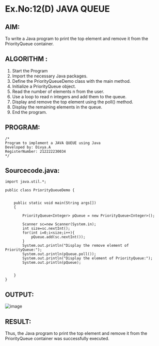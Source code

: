 # Ex.No:12(D) JAVA QUEUE
## AIM:

To write a Java program to print the top element and remove it from the PriorityQueue container.

## ALGORITHM :
1.	Start the Program
2.	Import the necessary Java packages.
3.	Define the PriorityQueueDemo class with the main method.
4.	Initialize a PriorityQueue<Integer> object.
5.	Read the number of elements n from the user.
6.	Use a loop to read n integers and add them to the queue.
7.	Display and remove the top element using the poll() method.
8.	Display the remaining elements in the queue.
9.	End the program.

## PROGRAM:
 ```
/*
Program to implement a JAVA QUEUE using Java
Developed by: Divya.A
RegisterNumber: 212222230034 
*/
```

## Sourcecode.java:
```
import java.util.*;

public class PriorityQueueDemo {
	

	public static void main(String args[])
	{
	
		PriorityQueue<Integer> pQueue = new PriorityQueue<Integer>();
        
	    Scanner sc=new Scanner(System.in);
	    int size=sc.nextInt();
	    for(int i=0;i<size;i++){
	        pQueue.add(sc.nextInt());
	    }
	    System.out.println("Display the remove element of PriorityQueue:");
		System.out.println(pQueue.poll());
		System.out.println("Display the element of PriorityQueue:");
		System.out.println(pQueue);

		
	}
}
```

## OUTPUT:

![image](https://github.com/user-attachments/assets/af36097d-627f-4427-8c9a-e1e619d951c9)


## RESULT:
Thus, the Java program to print the top element and remove it from the PriorityQueue container was successfully executed.

